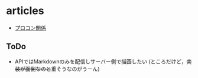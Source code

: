 # articles

- [プロコン関係](assets/プロコン旅費補助積算申請の書き方改.pdf)

## ToDo

- APIではMarkdownのみを配信しサーバー側で描画したい
  (ところだけど，~~実装が面倒なのと~~重そうなのがうーん)
